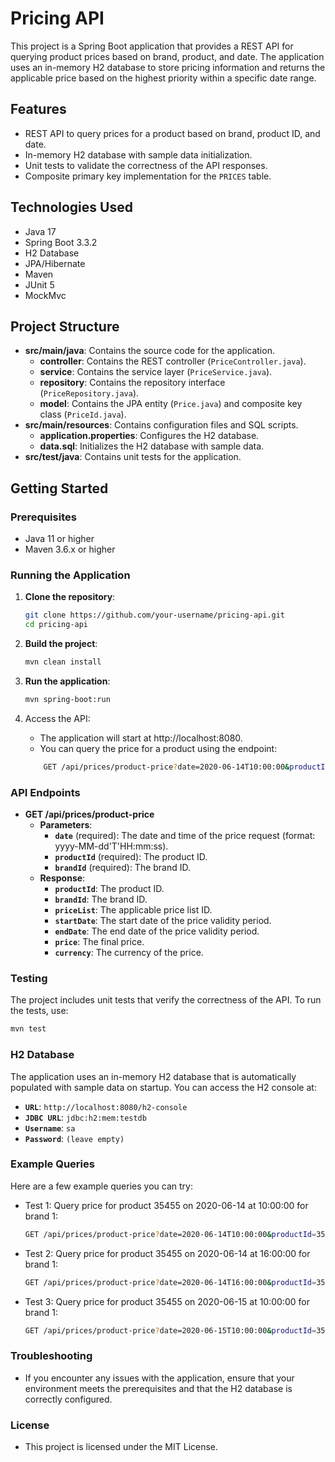 # Pricing API

This project is a Spring Boot application that provides a REST API for querying product prices based on brand, product, and date. The application uses an in-memory H2 database to store pricing information and returns the applicable price based on the highest priority within a specific date range.

## Features

- REST API to query prices for a product based on brand, product ID, and date.
- In-memory H2 database with sample data initialization.
- Unit tests to validate the correctness of the API responses.
- Composite primary key implementation for the `PRICES` table.

## Technologies Used

- Java 17
- Spring Boot 3.3.2
- H2 Database
- JPA/Hibernate
- Maven
- JUnit 5
- MockMvc

## Project Structure

- **src/main/java**: Contains the source code for the application.
    - **controller**: Contains the REST controller (`PriceController.java`).
    - **service**: Contains the service layer (`PriceService.java`).
    - **repository**: Contains the repository interface (`PriceRepository.java`).
    - **model**: Contains the JPA entity (`Price.java`) and composite key class (`PriceId.java`).
- **src/main/resources**: Contains configuration files and SQL scripts.
    - **application.properties**: Configures the H2 database.
    - **data.sql**: Initializes the H2 database with sample data.
- **src/test/java**: Contains unit tests for the application.

## Getting Started

### Prerequisites

- Java 11 or higher
- Maven 3.6.x or higher

### Running the Application

1. **Clone the repository**:
   ```bash
   git clone https://github.com/your-username/pricing-api.git
   cd pricing-api
   ```
2. **Build the project**:
    ```bash
    mvn clean install
    ```

3. **Run the application**:
    ```bash
    mvn spring-boot:run
    ```

4. Access the API:
    - The application will start at http://localhost:8080.
    - You can query the price for a product using the endpoint:
    ```bash
        GET /api/prices/product-price?date=2020-06-14T10:00:00&productId=35455&brandId=1
    ```
### API Endpoints
 - **GET /api/prices/product-price** 
     - **Parameters**:
       - **`date`** (required): The date and time of the price request (format: yyyy-MM-dd'T'HH:mm:ss).
       - **`productId`** (required): The product ID.
       - **`brandId`** (required): The brand ID.
     - **Response**:
        - **`productId`**: The product ID.
        - **`brandId`**: The brand ID.
        - **`priceList`**: The applicable price list ID.
        - **`startDate`**: The start date of the price validity period.
        - **`endDate`**: The end date of the price validity period.
        - **`price`**: The final price.
        - **`currency`**: The currency of the price.

### Testing
The project includes unit tests that verify the correctness of the API. To run the tests, use:
```bash
mvn test
```

### H2 Database
The application uses an in-memory H2 database that is automatically populated with sample data on startup. You can access the H2 console at:
- **`URL`**: `http://localhost:8080/h2-console`
- **`JDBC URL`**: `jdbc:h2:mem:testdb`
- **`Username`**: `sa`
- **`Password`**: `(leave empty)`

### Example Queries
Here are a few example queries you can try:

- Test 1: Query price for product 35455 on 2020-06-14 at 10:00:00 for brand 1:
    ```bash
    GET /api/prices/product-price?date=2020-06-14T10:00:00&productId=35455&brandId=1
    ```
- Test 2: Query price for product 35455 on 2020-06-14 at 16:00:00 for brand 1:
    ```bash
    GET /api/prices/product-price?date=2020-06-14T16:00:00&productId=35455&brandId=1
    ```
- Test 3: Query price for product 35455 on 2020-06-15 at 10:00:00 for brand 1:
    ```bash
    GET /api/prices/product-price?date=2020-06-15T10:00:00&productId=35455&brandId=1
    ```
### Troubleshooting
- If you encounter any issues with the application, ensure that your environment meets the prerequisites and that the H2 database is correctly configured.


### License
- This project is licensed under the MIT License.
